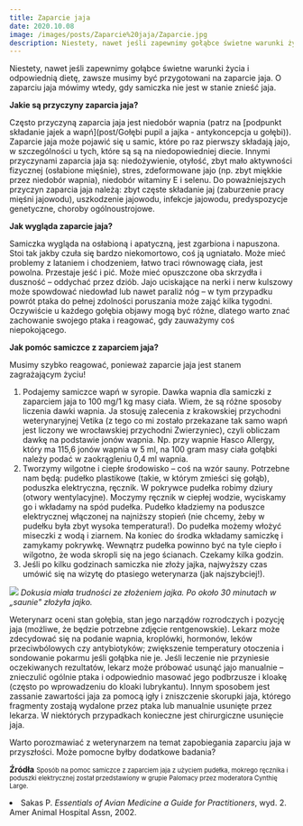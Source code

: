 ```yaml
---
title: Zaparcie jaja
date: 2020.10.08
image: /images/posts/Zaparcie%20jaja/Zaparcie.jpg
description: Niestety, nawet jeśli zapewnimy gołąbce świetne warunki życia i odpowiednią dietę, zawsze musimy być przygotowani na zaparcie jaja.
---
```


Niestety, nawet jeśli zapewnimy gołąbce świetne warunki życia i odpowiednią dietę, zawsze musimy być przygotowani na zaparcie jaja. O zaparciu jaja mówimy wtedy, gdy samiczka nie jest w stanie znieść jaja. 

**Jakie są przyczyny zaparcia jaja?**

Często przyczyną zaparcia jaja jest niedobór wapnia (patrz na [podpunkt składanie jajek a wapń](post/Gołębi pupil a jajka - antykoncepcja u gołębi)). Zaparcie jaja może pojawić się u samic, które po raz pierwszy składają jajo, w szczególności u tych, które są są na niedopowiedniej diecie. Innymi przyczynami zaparcia jaja są: niedożywienie, otyłość, zbyt mało aktywności fizycznej (osłabione mięśnie), stres, zdeformowane jajo (np. zbyt miękkie przez niedobór wapnia), niedobór witaminy E i selenu. Do poważniejszych przyczyn zaparcia jaja należą: zbyt częste składanie jaj (zaburzenie pracy mięśni jajowodu), uszkodzenie jajowodu, infekcje jajowodu, predyspozycje genetyczne, choroby ogólnoustrojowe. 

**Jak wygląda zaparcie jaja?**

Samiczka wygląda na osłabioną i apatyczną, jest zgarbiona i napuszona. Stoi tak jakby czuła się bardzo niekomortowo, coś ją ugniatało. Może mieć problemy z lataniem i chodzeniem, łatwo traci równowagę ciała, jest powolna. Przestaje jeść i pić. Może mieć opuszczone oba skrzydła i duszność – oddychać przez dziób. Jajo uciskające na nerki i nerw kulszowy może spowdować niedowład lub nawet paraliż nóg – w tym przypadku powrót ptaka do pełnej zdolności poruszania może zająć kilka tygodni. Oczywiście u każdego gołębia objawy mogą być różne, dlatego warto znać zachowanie swojego ptaka i reagować, gdy zauważymy coś niepokojącego.

**Jak pomóc samiczce z zaparciem jaja?**

Musimy szybko reagować, ponieważ zaparcie jaja jest stanem zagrażającym życiu!
<div class='note'>
  <ol>
    <li>Podajemy samiczce wapń w syropie. Dawka wapnia dla samiczki z zaparciem jaja to 100 mg/1 kg masy ciała. Wiem, że są różne sposoby liczenia dawki wapnia. Ja stosuję zalecenia z krakowskiej przychodni weterynaryjnej Vetika (z tego co mi zostało przekazane tak samo wapń jest liczony we wrocławskiej przychodni Zwierzyniec), czyli obliczam dawkę na podstawie jonów wapnia. Np. przy wapnie Hasco Allergy, który ma 115,6 jonów wapnia w 5 ml, na 100 gram masy ciała gołąbki należy podać w zaokrągleniu 0,4 ml wapnia. </li>
    <li>Tworzymy wilgotne i ciepłe środowisko – coś na wzór sauny. Potrzebne nam będą: pudełko plastikowe (takie, w którym zmieści się gołąb), poduszka elektryczna, ręcznik. W pokrywce pudełka robimy dziury (otwory wentylacyjne). Moczymy ręcznik w ciepłej wodzie, wyciskamy go i wkładamy na spód pudełka. Pudełko kładziemy na poduszce elektrycznej włączonej na najniższy stopień (nie chcemy, żeby w pudełku była zbyt wysoka temperatura!). Do pudełka możemy włożyć miseczki z wodą i ziarnem. Na koniec do środka wkładamy samiczkę i zamykamy pokrywkę. Wewnątrz pudełka powinno być na tyle ciepło i wilgotno, że woda skropli się na jego ścianach. Czekamy kilka godzin.</li>
    <li>Jeśli po kilku godzinach samiczka nie złoży jajka, najwyższy czas umówić się na wizytę do ptasiego weterynarza (jak najszybciej!).</li>
  </ol>
</div>

![](/images/posts/Zaparcie%20jaja/Pudełko.jpg)
*Dokusia miała trudności ze złożeniem jajka. Po około 30 minutach w „saunie" złożyła jajko.*

Weterynarz oceni stan gołębia, stan jego narządów rozrodczych i pozycję jaja (możliwe, że będzie potrzebne zdjęcie rentgenowskie). Lekarz może zdecydować się na podanie wapnia, kroplówki, hormonów, leków przeciwbólowych czy antybiotyków; zwiększenie temperatury otoczenia i sondowanie pokarmu jeśli gołąbka nie je. Jeśli leczenie nie przyniesie oczekiwanych rezultatów, lekarz może próbować usunąć jajo manualnie – znieczulić ogólnie ptaka i odpowiednio masować jego podbrzusze i kloakę (często po wprowadzeniu do kloaki lubrykantu). Innym sposobem jest zassanie zawartości jaja za pomocą igły i zniszczenie skorupki jaja, którego fragmenty zostają wydalone przez ptaka lub manualnie usunięte przez lekarza. W niektórych przypadkach konieczne jest chirurgiczne usunięcie jaja.

Warto porozmawiać z weterynarzem na temat zapobiegania zaparciu jaja w przyszłości. Może pomocne byłby dodatkowe badania?

**Źródła**
<span style="font-size: 80%">
Sposób na pomoc samiczce z zaparciem jaja z użyciem pudełka, mokrego ręcznika i poduszki elektrycznej został przedstawiony w grupie Palomacy przez moderatora Cynthię Large.
  <li>Sakas P. <i>Essentials of Avian Medicine a Guide for Practitioners</i>, wyd. 2. Amer Animal Hospital Assn, 2002.</li>
  </span>
